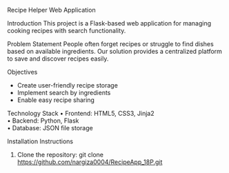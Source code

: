Recipe Helper Web Application

Introduction
This project is a Flask-based web application for managing cooking recipes with search functionality.

Problem Statement
People often forget recipes or struggle to find dishes based on available ingredients. Our solution provides a centralized platform to save and discover recipes easily.

Objectives
- Create user-friendly recipe storage
- Implement search by ingredients
- Enable easy recipe sharing

Technology Stack
• Frontend: HTML5, CSS3, Jinja2  
• Backend: Python, Flask  
• Database: JSON file storage

Installation Instructions
1. Clone the repository:
git clone https://github.com/nargiza0004/RecipeApp_18P.git

